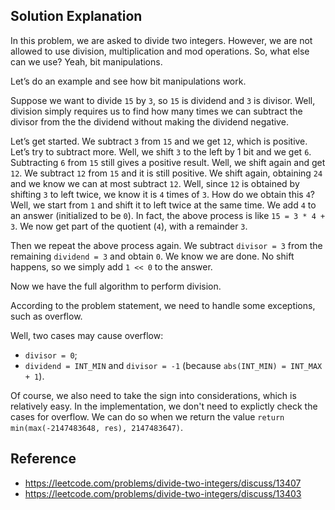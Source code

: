 ## Solution Explanation

In this problem, we are asked to divide two integers. 
However, we are not allowed to use division, multiplication and mod operations. 
So, what else can we use? Yeah, bit manipulations.

Let’s do an example and see how bit manipulations work.

Suppose we want to divide `15` by `3`, so `15` is dividend and `3` is divisor. 
Well, division simply requires us to find how many times we can subtract 
the divisor from the the dividend without making the dividend negative.

Let’s get started. We subtract `3` from `15` and we get `12`, which is positive. 
Let’s try to subtract more. Well, we shift `3` to the left by 1 bit and we get `6`. 
Subtracting `6` from `15` still gives a positive result. Well, we shift again and get `12`. 
We subtract `12` from `15` and it is still positive. We shift again, obtaining `24` and 
we know we can at most subtract `12`. Well, since `12` is obtained by shifting `3` to left twice, 
we know it is `4` times of `3`. How do we obtain this `4`? 
Well, we start from `1` and shift it to left twice at the same time. 
We add `4` to an answer (initialized to be `0`). In fact, the above process is like `15 = 3 * 4 + 3`. 
We now get part of the quotient (`4`), with a remainder `3`.

Then we repeat the above process again. We subtract `divisor = 3` from the remaining `dividend = 3` 
and obtain `0`. We know we are done. No shift happens, so we simply add `1 << 0` to the answer.

Now we have the full algorithm to perform division.

According to the problem statement, we need to handle some exceptions, such as overflow.

Well, two cases may cause overflow:

- `divisor = 0`;
- `dividend = INT_MIN` and `divisor = -1` (because `abs(INT_MIN) = INT_MAX + 1`).

Of course, we also need to take the sign into considerations, which is relatively easy. 
In the implementation,
we don't need to explictly check the cases for overflow. We can do so when we return the value 
`return min(max(-2147483648, res), 2147483647)`.

## Reference

- https://leetcode.com/problems/divide-two-integers/discuss/13407
- https://leetcode.com/problems/divide-two-integers/discuss/13403
